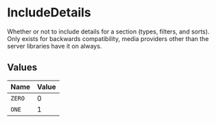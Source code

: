 # IncludeDetails

Whether or not to include details for a section (types, filters, and sorts). 
Only exists for backwards compatibility, media providers other than the server libraries have it on always.



## Values

| Name   | Value  |
| ------ | ------ |
| `ZERO` | 0      |
| `ONE`  | 1      |